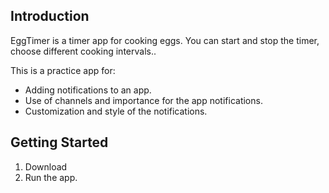 Introduction
------------
EggTimer is a timer app for cooking eggs.
You can start and stop the timer, choose different cooking intervals..

This is a practice app for:

* Adding notifications to an app.
* Use of channels and importance for the app notifications.
* Customization and style of the notifications.

Getting Started
---------------

1. Download
2. Run the app.

